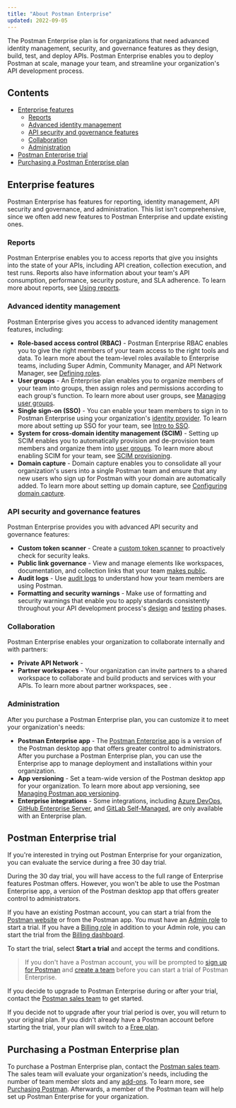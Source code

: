 ```yaml
---
title: "About Postman Enterprise"
updated: 2022-09-05
---
```


The Postman Enterprise plan is for organizations that need advanced identity management, security, and governance features as they design, build, test, and deploy APIs. Postman Enterprise enables you to deploy Postman at scale, manage your team, and streamline your organization's API development process.

## Contents

* [Enterprise features](#enterprise-features)
    * [Reports](#reports)
    * [Advanced identity management](#advanced-identity-management)
    * [API security and governance features](#api-security-and-governance-features)
    * [Collaboration](#collaboration)
    * [Administration](#administration)
* [Postman Enterprise trial](#postman-enterprise-trial)
* [Purchasing a Postman Enterprise plan](#purchasing-a-postman-enterprise-plan)

## Enterprise features

Postman Enterprise has features for reporting, identity management, API security and governance, and administration. This list isn't comprehensive, since we often add new features to Postman Enterprise and update existing ones.

### Reports

Postman Enterprise enables you to access reports that give you insights into the state of your APIs, including API creation, collection execution, and test runs. Reports also have information about your team's API consumption, performance, security posture, and SLA adherence. To learn more about reports, see [Using reports](/docs/reports/reports-overview/).

### Advanced identity management

Postman Enterprise gives you access to advanced identity management features, including:

* **Role-based access control (RBAC)** - Postman Enterprise RBAC enables you to give the right members of your team access to the right tools and data. To learn more about the team-level roles available to Enterprise teams, including Super Admin, Community Manager, and API Network Manager, see [Defining roles](/docs/collaborating-in-postman/roles-and-permissions/#team-roles).
* **User groups** - An Enterprise plan enables you to organize members of your team into groups, then assign roles and permissions according to each group's function. To learn more about user groups, see [Managing user groups](/docs/administration/managing-your-team/user-groups/).
* **Single sign-on (SSO)** - You can enable your team members to sign in to Postman Enterprise using your organization's [identity provider](/docs/administration/sso/intro-sso/#identity-providers-supported). To learn more about setting up SSO for your team, see [Intro to SSO](/docs/administration/sso/intro-sso/).
* **System for cross-domain identity management (SCIM)** - Setting up SCIM enables you to automatically provision and de-provision team members and organize them into [user groups](/docs/administration/managing-your-team/user-groups/). To learn more about enabling SCIM for your team, see [SCIM provisioning](/docs/administration/scim-provisioning/scim-provisioning-overview/).
* **Domain capture** - Domain capture enables you to consolidate all your organization's users into a single Postman team and ensure that any new users who sign up for Postman with your domain are automatically added. To learn more about setting up domain capture, see [Configuring domain capture](/docs/administration/managing-your-team/configuring-domain-capture/).

### API security and governance features

Postman Enterprise provides you with advanced API security and governance features:

* **Custom token scanner** - Create a [custom token scanner](/docs/administration/token-scanner/#custom-alerts) to proactively check for security leaks.
* **Public link governance** - View and manage elements like workspaces, documentation, and collection links that your team [makes public](/docs/collaborating-in-postman/manage-public-elements/).
* **Audit logs** - Use [audit logs](/docs/administration/audit-logs/) to understand how your team members are using Postman.
* **Formatting and security warnings** - Make use of formatting and security warnings that enable you to apply standards consistently throughout your API development process's [design](/docs/api-governance/api-definition/api-definition-warnings/) and [testing](/docs/api-governance/api-testing/api-testing-warnings/) phases.

### Collaboration

Postman Enterprise enables your organization to collaborate internally and with partners:

* **Private API Network** - <!-- TODO: need more info here. afaik, this feature isn't just for Enterprise users? -->
* **Partner workspaces** - Your organization can invite partners to a shared workspace to collaborate and build products and services with your APIs. To learn more about partner workspaces, see [](). <!-- TODO: this url doesn't exist yet -->

### Administration

After you purchase a Postman Enterprise plan, you can customize it to meet your organization's needs:

* **Postman Enterprise app** - The [Postman Enterprise app](/docs/administration/managing-enterprise-deployment/) is a version of the Postman desktop app that offers greater control to administrators. After you purchase a Postman Enterprise plan, you can use the Enterprise app to manage deployment and installations within your organization.
* **App versioning** - Set a team-wide version of the Postman desktop app for your organization. To learn more about app versioning, see [Managing Postman app versioning](/docs/administration/managing-enterprise-deployment/#managing-postman-app-versioning).
* **Enterprise integrations** - Some integrations, including [Azure DevOps](/docs/integrations/available-integrations/azure-devops/), [GitHub Enterprise Server](/docs/integrations/available-integrations/github/), and [GitLab Self-Managed](/docs/integrations/available-integrations/gitlab/), are only available with an Enterprise plan.

## Postman Enterprise trial

If you're interested in trying out Postman Enterprise for your organization, you can evaluate the service during a free 30 day trial.

During the 30 day trial, you will have access to the full range of Enterprise features Postman offers. However, you won't be able to use the Postman Enterprise app, a version of the Postman desktop app that offers greater control to administrators.

If you have an existing Postman account, you can start a trial from the [Postman website](https://www.postman.com/postman-enterprise/) or from the Postman app. You must have an [Admin role](/docs/collaborating-in-postman/roles-and-permissions/#team-roles) to start a trial. If you have a [Billing role](/docs/collaborating-in-postman/roles-and-permissions/#team-roles) in addition to your Admin role, you can start the trial from the [Billing dashboard](http://go.postman.co/billing).

To start the trial, select **Start a trial** and accept the terms and conditions. <!-- TODO: is this true, look at figma -->

> If you don't have a Postman account, you will be prompted to [sign up for Postman](/docs/getting-started/postman-account/#signing-up-for-a-postman-account) and [create a team](/docs/collaborating-in-postman/working-with-your-team/collaboration-overview/#creating-a-team) before you can start a trial of Postman Enterprise.

If you decide to upgrade to Postman Enterprise during or after your trial, contact the [Postman sales team](https://www.postman.com/company/contact-sales/) to get started. <!-- TODO: is there a url + utm to use here? -->

If you decide not to upgrade after your trial period is over, you will return to your original plan. If you didn't already have a Postman account before starting the trial, your plan will switch to a [Free plan](https://www.postman.com/pricing/).

## Purchasing a Postman Enterprise plan

To purchase a Postman Enterprise plan, contact the [Postman sales team](https://www.postman.com/company/contact-sales/). The sales team will evaluate your organization's needs, including the number of team member slots and any [add-ons](/docs/administration/billing/#managing-add-ons). To learn more, see [Purchasing Postman](/docs/administration/buying/). Afterwards, a member of the Postman team will help set up Postman Enterprise for your organization.
